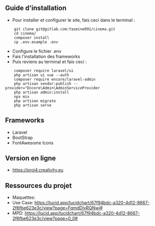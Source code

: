 ## Guide d'installation
* Pour installer et configurer le site, fais ceci dans le terminal :
```
    git clone git@gitlab.com:Yasmine091/cinema.git
    cd cinema/
    composer install
    cp .env.example .env
```
* Configure le fichier .env
* Fais l'installation des frameworks
* Puis reviens au terminal et fais ceci :
```
    composer require laravel/ui
    php artisan ui vue --auth
    composer require encore/laravel-admin
    php artisan vendor:publish --provider="Encore\Admin\AdminServiceProvider
    php artisan admin:install
    npx mix
    php artisan migrate
    php artisan serve
```

## Frameworks
* Laravel
* BootStrap 
* FontAwesome Icons

## Version en ligne
* https://proj4.crealivity.eu

## Ressources du projet
* Maquettes: 
* Use Case: https://lucid.app/lucidchart/67f94bdc-a320-4d12-8667-2f6fbe623e3c/view?page=FqmdDlvRQNwj#
* MPD: https://lucid.app/lucidchart/67f94bdc-a320-4d12-8667-2f6fbe623e3c/view?page=0_0#
